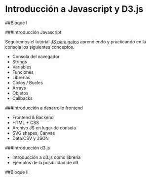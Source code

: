 # Introducción a Javascript y D3.js

##Bloque I

###Introducción Javascript

Seguiremos el tutorial [JS para gatos](https://jsparagatos.com/) aprendiendo y practicando en la consola los siguientes conceptos.

* Consola del navegador
* Strings
* Variables
* Funciones
* Librerías
* Ciclos / Bucles
* Arrays
* Objetos
* Callbacks

###Introducción a desarrollo frontend

* Frontend & Backend
* HTML + CSS
* Archivo JS en lugar de consola
* SVG shapes, Canvas
* Data:CSV y JSON

###Introducción d3.js

* Introducción a d3.js como librería
* Ejemplos de la posibilidad de d3


##Bloque II
